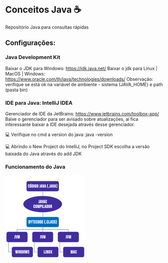 # Conceitos Java  ☕️
Repositório Java para consultas rápidas

## Configurações:

### Java Development Kit
Baixar o JDK para Windows: https://jdk.java.net/ 
Baixar o jdk para Linux | MacOS | Windows: https://www.oracle.com/th/java/technologies/downloads/
Observação: verifique se está ok na variável de ambiente - sistema (JAVA_HOME) e path (pasta bin)

### IDE para Java: IntelliJ IDEA
Gerenciador de IDE da JetBrains: https://www.jetbrains.com/toolbox-app/
Baixe o gerenciador para ser avisado sobre atualizações, aí fica interessante baixar a IDE desejada através desse gerenciador.

💻 Verifique no cmd a version do java: java -version

💻 Abrindo o New Project do IntelliJ, no Project SDK escolha a versão baixada do Java através do add JDK


### Funcionamento do Java

<img src="img-java-funcionamento.png" width="50%">
